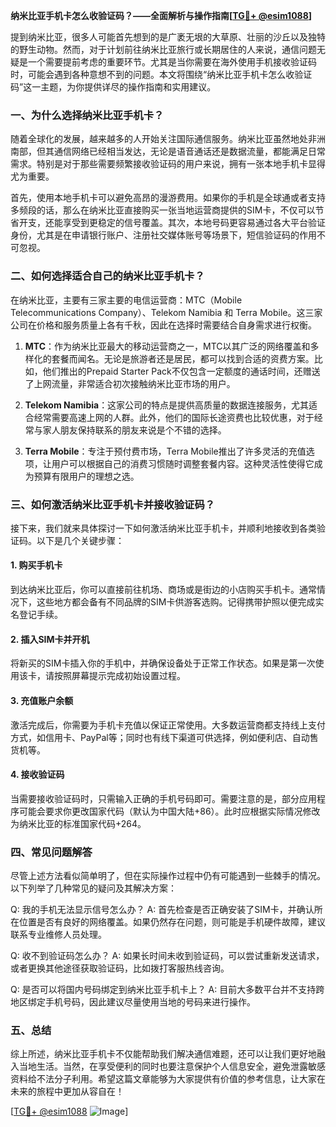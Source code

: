**纳米比亚手机卡怎么收验证码？——全面解析与操作指南[[TG💪+ @esim1088](https://t.me/s/esim1088)]**

提到纳米比亚，很多人可能首先想到的是广袤无垠的大草原、壮丽的沙丘以及独特的野生动物。然而，对于计划前往纳米比亚旅行或长期居住的人来说，通信问题无疑是一个需要提前考虑的重要环节。尤其是当你需要在海外使用手机接收验证码时，可能会遇到各种意想不到的问题。本文将围绕“纳米比亚手机卡怎么收验证码”这一主题，为你提供详尽的操作指南和实用建议。

### 一、为什么选择纳米比亚手机卡？

随着全球化的发展，越来越多的人开始关注国际通信服务。纳米比亚虽然地处非洲南部，但其通信网络已经相当发达，无论是语音通话还是数据流量，都能满足日常需求。特别是对于那些需要频繁接收验证码的用户来说，拥有一张本地手机卡显得尤为重要。

首先，使用本地手机卡可以避免高昂的漫游费用。如果你的手机是全球通或者支持多频段的话，那么在纳米比亚直接购买一张当地运营商提供的SIM卡，不仅可以节省开支，还能享受到更稳定的信号覆盖。其次，本地号码更容易通过各大平台验证身份，尤其是在申请银行账户、注册社交媒体账号等场景下，短信验证码的作用不可忽视。

### 二、如何选择适合自己的纳米比亚手机卡？

在纳米比亚，主要有三家主要的电信运营商：MTC（Mobile Telecommunications Company）、Telekom Namibia 和 Terra Mobile。这三家公司在价格和服务质量上各有千秋，因此在选择时需要结合自身需求进行权衡。

1. **MTC**：作为纳米比亚最大的移动运营商之一，MTC以其广泛的网络覆盖和多样化的套餐而闻名。无论是旅游者还是居民，都可以找到合适的资费方案。比如，他们推出的Prepaid Starter Pack不仅包含一定额度的通话时间，还赠送了上网流量，非常适合初次接触纳米比亚市场的用户。

2. **Telekom Namibia**：这家公司的特点是提供高质量的数据连接服务，尤其适合经常需要高速上网的人群。此外，他们的国际长途资费也比较优惠，对于经常与家人朋友保持联系的朋友来说是个不错的选择。

3. **Terra Mobile**：专注于预付费市场，Terra Mobile推出了许多灵活的充值选项，让用户可以根据自己的消费习惯随时调整套餐内容。这种灵活性使得它成为预算有限用户的理想之选。

### 三、如何激活纳米比亚手机卡并接收验证码？

接下来，我们就来具体探讨一下如何激活纳米比亚手机卡，并顺利地接收到各类验证码。以下是几个关键步骤：

#### 1. 购买手机卡
到达纳米比亚后，你可以直接前往机场、商场或是街边的小店购买手机卡。通常情况下，这些地方都会备有不同品牌的SIM卡供游客选购。记得携带护照以便完成实名登记手续。

#### 2. 插入SIM卡并开机
将新买的SIM卡插入你的手机中，并确保设备处于正常工作状态。如果是第一次使用该卡，请按照屏幕提示完成初始设置过程。

#### 3. 充值账户余额
激活完成后，你需要为手机卡充值以保证正常使用。大多数运营商都支持线上支付方式，如信用卡、PayPal等；同时也有线下渠道可供选择，例如便利店、自动售货机等。

#### 4. 接收验证码
当需要接收验证码时，只需输入正确的手机号码即可。需要注意的是，部分应用程序可能会要求你更改国家代码（默认为中国大陆+86）。此时应根据实际情况修改为纳米比亚的标准国家代码+264。

### 四、常见问题解答

尽管上述方法看似简单明了，但在实际操作过程中仍有可能遇到一些棘手的情况。以下列举了几种常见的疑问及其解决方案：

Q: 我的手机无法显示信号怎么办？
A: 首先检查是否正确安装了SIM卡，并确认所在位置是否有良好的网络覆盖。如果仍然存在问题，则可能是手机硬件故障，建议联系专业维修人员处理。

Q: 收不到验证码怎么办？
A: 如果长时间未收到验证码，可以尝试重新发送请求，或者更换其他途径获取验证码，比如拨打客服热线咨询。

Q: 是否可以将国内号码绑定到纳米比亚手机卡上？
A: 目前大多数平台并不支持跨地区绑定手机号码，因此建议尽量使用当地的号码来进行操作。

### 五、总结

综上所述，纳米比亚手机卡不仅能帮助我们解决通信难题，还可以让我们更好地融入当地生活。当然，在享受便利的同时也要注意保护个人信息安全，避免泄露敏感资料给不法分子利用。希望这篇文章能够为大家提供有价值的参考信息，让大家在未来的旅程中更加从容自在！

[[TG💪+ @esim1088](https://t.me/s/esim1088) ![Image](https://i.postimg.cc/4NQfJmqS/Snipaste-2025-05-13-00-14-12.png)]
